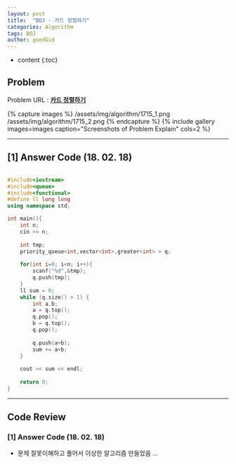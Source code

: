 ```yaml
---
layout: post
title:  "BOJ - 카드 정렬하기"
categories: Algorithm
tags: BOJ
author: goodGid
---
```

* content
{:toc}


## Problem 
Problem URL : **[카드 정렬하기](https://www.acmicpc.net/problem/1715)**

{% capture images %}
    /assets/img/algorithm/1715_1.png
    /assets/img/algorithm/1715_2.png
{% endcapture %}
{% include gallery images=images caption="Screenshots of Problem Explain" cols=2 %}

---
 
## [1] Answer Code (18. 02. 18)
``` cpp

#include<iostream>
#include<queue>
#include<functional>
#define ll long long
using namespace std;

int main(){
    int n;
    cin >> n;
    
    int tmp;
    priority_queue<int,vector<int>,greater<int> > q;
    
    for(int i=0; i<n; i++){
        scanf("%d",&tmp);
        q.push(tmp);
    }
    ll sum = 0;
    while (q.size() > 1) {
        int a,b;
        a = q.top();
        q.pop();
        b = q.top();
        q.pop();
        
        q.push(a+b);
        sum += a+b;
    }
    
    cout << sum << endl;
   
    return 0;
}


```

---

## Code Review

### [1] Answer Code (18. 02. 18)

* 문제 잘못이해하고 풀어서 이상한 알고리즘 만들었음 ... 
